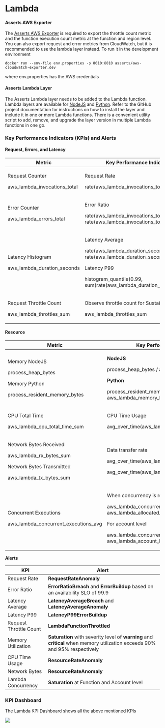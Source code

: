 # Lambda

#### **Asserts AWS Exporter**

The [Asserts AWS Exporter](../../../user-guide/integrations/aws.md) is required to export the throttle count metric and the function execution count metric at the function and region level. You can also export request and error metrics from CloudWatch, but it is recommended to use the lambda layer instead. To run it in the development environment

```
docker run --env-file env.properties -p 8010:8010 asserts/aws-cloudwatch-exporter.dev 
```

where env.properties has the AWS credentials

#### Asserts Lambda Layer

The Asserts Lambda layer needs to be added to the Lambda function. Lambda layers are available for [NodeJS](https://github.com/asserts/asserts-aws-lambda-layer-js) and [Python](https://github.com/asserts/aws-lambda-layer-python). Refer to the GitHub project documentation for instructions on how to install the layer and include it in one or more Lambda functions. There is a convenient utility script to add, remove, and upgrade the layer version in multiple Lambda functions in one go.

### Key Performance Indicators (KPIs) and Alerts

#### Request, Errors, and Latency

| **Metric**                                                   | **Key Performance Indicator (KPI)**                                                                                                                                                                                |
| ------------------------------------------------------------ | ------------------------------------------------------------------------------------------------------------------------------------------------------------------------------------------------------------------ |
| <p>Request Counter</p><p>aws_lambda_invocations_total</p>    | <p>Request Rate</p><p>rate(aws_lambda_invocations_total[5m])</p>                                                                                                                                                   |
| <p>Error Counter</p><p>aws_lambda_errors_total</p>           | <p>Error Ratio</p><p>rate(aws_lambda_invocations_total[5m])/ rate(aws_lambda_invocations_total[5m])</p>                                                                                                            |
| <p>Latency Histogram</p><p>aws_lambda_duration_seconds</p>   | <p>Latency Average</p><p>rate(aws_lambda_duration_seconds_sum[5m])/ rate(aws_lambda_duration_seconds_count[5m])</p><p>Latency P99</p><p>histogram_quantile(0.99, sum(rate(aws_lambda_duration_seconds_sum[5m])</p> |
| <p>Request Throttle Count</p><p>aws_lambda_throttles_sum</p> | <p>Observe throttle count for Sustained Throttling</p><p>aws_lambda_throttles_sum</p>                                                                                                                              |

#### Resource

| **Metric**                                                                                                                | **Key Performance Indicator (KPI)**                                                                                                                                                                                                                                 |
| ------------------------------------------------------------------------------------------------------------------------- | ------------------------------------------------------------------------------------------------------------------------------------------------------------------------------------------------------------------------------------------------------------------- |
| <p>Memory NodeJS</p><p>process_heap_bytes</p><p>Memory Python</p><p>process_resident_memory_bytes</p>                     | <p><strong>NodeJS</strong></p><p>process_heap_bytes / aws_lambda_memory_limit_mb</p><p><strong>Python</strong></p><p>process_resident_memory_bytes / aws_lambda_memory_limit_mb</p>                                                                                 |
| <p>CPU Total Time</p><p>aws_lambda_cpu_total_time_sum</p>                                                                 | <p>CPU Time Usage</p><p>avg_over_time(aws_lambda_cpu_total_time_sum[5m)</p>                                                                                                                                                                                         |
| <p>Network Bytes Received</p><p>aws_lambda_rx_bytes_sum</p><p>Network Bytes Transmitted</p><p>aws_lambda_tx_bytes_sum</p> | <p>Data transfer rate</p><p>avg_over_time(aws_lambda_rx_bytes_sum[5m)</p><p>avg_over_time(aws_lambda_tx_bytes_sum[5m)</p>                                                                                                                                           |
| <p>Concurrent Executions</p><p>aws_lambda_concurrent_executions_avg</p>                                                   | <p>When concurrency is reserved at the function level</p><p>aws_lambda_concurrent_executions_avg / aws_lambda_allocated_concurrency</p><p>For account level</p><p>aws_lambda_concurrent_executions_avg / aws_lambda_account_limit{type="concurrent_executions"}</p> |

**Alerts**

| **KPI**                | **Alert**                                                                                                                   |
| ---------------------- | --------------------------------------------------------------------------------------------------------------------------- |
| Request Rate           | **RequestRateAnomaly**                                                                                                      |
| Error Ratio            | **ErrorRatioBreach** and **ErrorBuildup** based on an availability SLO of 99.9                                              |
| Latency Average        | **LatencyAverageBreach** and **LatencyAverageAnomaly**                                                                      |
| Latency P99            | **LatencyP99ErrorBuildup**                                                                                                  |
| Request Throttle Count | **LambdaFunctionThrottled**                                                                                                 |
| Memory Utilization     | **Saturation** with severity level of **warning** and **critical** when memory utilization exceeds 90% and 95% respectively |
| CPU Time Usage         | **ResourceRateAnomaly**                                                                                                     |
| Network Bytes          | **ResourceRateAnomaly**                                                                                                     |
| Lambda Concurrency     | **Saturation** at Function and Account level                                                                                |

### KPI Dashboard

The Lambda KPI Dashboard shows all the above mentioned KPIs

![](../../../.gitbook/assets/Blog\_KPI\_Dashboard.png)
